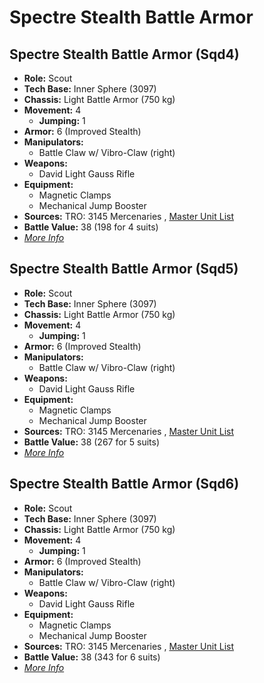 # Spectre Stealth Battle Armor 

## Spectre Stealth Battle Armor (Sqd4) 

- **Role:** Scout 
- **Tech Base:** Inner Sphere (3097) 
- **Chassis:** Light Battle Armor (750 kg) 
- **Movement:** 4 
  - **Jumping:** 1 
- **Armor:** 6 (Improved Stealth) 
- **Manipulators:** 
  - Battle Claw w/ Vibro-Claw (right) 
- **Weapons:** 
  - David Light Gauss Rifle 
- **Equipment:** 
  - Magnetic Clamps 
  - Mechanical Jump Booster 
- **Sources:** TRO: 3145 Mercenaries , [Master Unit List](http://masterunitlist.info/Unit/Details/6523) 
- **Battle Value:** 38 (198 for 4 suits) 
- [*More Info*](spectre_stealth_battle_armor/spectre_stealth_battle_armor_sqd4.md) 

## Spectre Stealth Battle Armor (Sqd5) 

- **Role:** Scout 
- **Tech Base:** Inner Sphere (3097) 
- **Chassis:** Light Battle Armor (750 kg) 
- **Movement:** 4 
  - **Jumping:** 1 
- **Armor:** 6 (Improved Stealth) 
- **Manipulators:** 
  - Battle Claw w/ Vibro-Claw (right) 
- **Weapons:** 
  - David Light Gauss Rifle 
- **Equipment:** 
  - Magnetic Clamps 
  - Mechanical Jump Booster 
- **Sources:** TRO: 3145 Mercenaries , [Master Unit List](http://masterunitlist.info/Unit/Details/8761) 
- **Battle Value:** 38 (267 for 5 suits) 
- [*More Info*](spectre_stealth_battle_armor/spectre_stealth_battle_armor_sqd5.md) 

## Spectre Stealth Battle Armor (Sqd6) 

- **Role:** Scout 
- **Tech Base:** Inner Sphere (3097) 
- **Chassis:** Light Battle Armor (750 kg) 
- **Movement:** 4 
  - **Jumping:** 1 
- **Armor:** 6 (Improved Stealth) 
- **Manipulators:** 
  - Battle Claw w/ Vibro-Claw (right) 
- **Weapons:** 
  - David Light Gauss Rifle 
- **Equipment:** 
  - Magnetic Clamps 
  - Mechanical Jump Booster 
- **Sources:** TRO: 3145 Mercenaries , [Master Unit List](http://masterunitlist.info/Unit/Details/9124) 
- **Battle Value:** 38 (343 for 6 suits) 
- [*More Info*](spectre_stealth_battle_armor/spectre_stealth_battle_armor_sqd6.md) 


